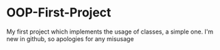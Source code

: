 # OOP-First-Project
My first project which implements the usage of classes, a simple one.
I'm new in github, so apologies for any misusage
